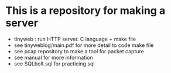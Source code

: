 # This is a repository for making a server
 - tinyweb : run HTTP server.  C language  + make file
 - see tinyweblog/main.pdf for more detail to code make file
 - see pcap repository to make a tool for packet capture
 - see manual for more information 
 - see SQLbolt.sql for practicing sql